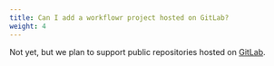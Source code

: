 ```yaml
---
title: Can I add a workflowr project hosted on GitLab?
weight: 4
---
```


Not yet, but we plan to support public repositories hosted on [GitLab][].

[GitLab]: https://about.gitlab.com/
